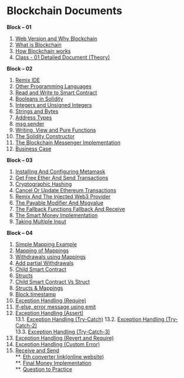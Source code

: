 # Blockchain Documents

**Block – 01**
1. [Web Version and Why Blockchain](https://docs.google.com/presentation/d/1LAYl2pTa-U62jRkCOB-jH6KRG1nzxFiG/edit?usp=sharing&ouid=107595131211613311242&rtpof=true&sd=true)
2. [What is Blockchain](https://docs.google.com/presentation/d/1w23cqpJtRuKTBXgrqEODRbc8UA6qsfaR/edit?usp=sharing&ouid=107595131211613311242&rtpof=true&sd=true)
3. [How Blockchain works](https://docs.google.com/presentation/d/1fpmQVkj5iVv9ScQpFbxJmaQq1B0y3dpP/edit?usp=sharing&ouid=107595131211613311242&rtpof=true&sd=true)
4. [Class - 01 Detailed Document (Theory)](https://docs.google.com/document/d/1ebLuy5KpbnFatg3JM8vFmxH98mJTI5q5pfPFNXso0Gw/edit?usp=sharing)

**Block – 02**
1. [Remix IDE](https://docs.google.com/document/d/1C0hAwvUXlK395gOxAgU_6cmofnAdwCwDTK7cHR5UwwY/edit?usp=sharing)
2. [Other Programming Languages](https://docs.google.com/document/d/1_lCNrIkhMBaob3mV6jqYElZngslk5DmQWs7mFQeF_fU/edit?usp=sharing)
3. [Read and Write to Smart Contract](https://docs.google.com/document/d/1-AXl_NonxJTABeughX4vh9xDrkX8QUi22N42Ce_cRXc/edit?usp=sharing)
4. [Booleans in Solidity](https://docs.google.com/document/d/1T_tC7xl7UipE0iAcWrPiBvyG0iCSsN1SMpGGJ56himU/edit?usp=sharing)
5. [Integers and Unsigned Integers](https://docs.google.com/document/d/1cXQXxABRyxb_VdzfIQlTNAk5FKRSuFs9_OWgAzP3KNI/edit?usp=sharing)
6. [Strings and Bytes](https://docs.google.com/document/d/1VhbS2p2kk40gJ0C9wIzf0Db9fdZ4T6CS4_RzbiAXVbM/edit?usp=sharing)
7. [Address Types](https://docs.google.com/document/d/16sRD1GBIXNvbqv2ZMjArKIm965Kc7oUkjAKJBmvZ5SE/edit?usp=sharing)
8. [msg.sender](https://docs.google.com/document/d/1jk3rCp1yfabBzTgSDCLRQAEdhJLktObFn1FCpeu0hc4/edit?usp=sharing)
9. [Writing, View and Pure Functions](https://docs.google.com/document/d/1AZmYdUuHO_sBlhPl6FUqe3xOfA3zTr5Xdm0OUWGIxTw/edit?usp=sharing)
10. [The Solidity Constructor](https://docs.google.com/document/d/1vUsAJlCx83jOlA3OV5jf1sjIuOhsEGYQCcjFzIf3SS8/edit?usp=sharing)
11. [The Blockchain Messenger Implementation](https://docs.google.com/document/d/1TRAtf4Z8qP-PuUqrXFz9Wc1XqMWCoV37boBqYDJvCcU/edit?usp=sharing)
12. [Business Case](https://docs.google.com/document/d/1DbTMf6NQ6Y2NRVVs-YnQvoR5taeDS0Ga80iQs14W5H4/edit?usp=sharing)

**Block – 03**
1. [Installing And Configuring Metamask](https://docs.google.com/document/d/16XQgnbP3qZe4NmhL3zVZghICymbfvgyziCJBDeVPYDo/edit?usp=sharing)
2. [Get Free Ether And Send Transactions](https://docs.google.com/document/d/1MY1qKVsEHGER5mih791zOjbGU-b2SL0Kb-5_2XmFbHY/edit?usp=sharing)
3. [Cryptographic Hashing](https://docs.google.com/document/d/1nM5mAeGYT2huJYEX5RMxIGoUcGldXAywELC61EKMOog/edit?usp=sharing)
4. [Cancel Or Update Ethereum Transactions](https://docs.google.com/document/d/1opGy-U0J0IpgRNTfyg76ms7haV_5FxjVakf2ceJfV-M/edit?usp=sharing)
5. [Remix And The Injected Web3 Provider](https://docs.google.com/document/d/1Atrt5vQZcBrI3PcqhWqkg3BudlPcyEgJ9kLdj14dCTc/edit?usp=sharing)
6. [The Payable Modifier And Msgvalue](https://docs.google.com/document/d/1JuahCoD-mbmbX9mSEkbe9fg_MCoWkTdYAQx3n08QvIY/edit?usp=sharing)
7. [The Fallback Functions Fallback And Receive](https://docs.google.com/document/d/1kSfPZbPcFJneWVgbofOKdkYla3iINpMhOcU1DreLDa8/edit?usp=sharing)
8. [The Smart Money Implementation](https://docs.google.com/document/d/1eiHarnfakZVPsPgK9D0kkCQwiab8VZ7VwO9WhmMLYLA/edit?usp=sharing)
9. [Taking Multiple Input](https://docs.google.com/document/d/1wPb9junxUcHyPpmwKCDfQ8Zax975wqRKitpF2lL4K6o/edit?usp=sharing)

**Block – 04**
1. [Simple Mapping Example](https://docs.google.com/document/d/1YNpHqQW_EJoJLT9I7k8i2np_EAEwDJ3i_XZ-4McwXVQ/edit?usp=sharing)
2. [Mapping of Mappings](https://docs.google.com/document/d/1X0nii36FuW_AKyiZ2sPMYvrKqQDY3fXJBsek0xDtyU0/edit?usp=sharing)
3. [Withdrawals using Mappings](https://docs.google.com/document/d/1Up6Tm8irhJm_N2tR0PZvhcqqSxlzNa68tkRwB-plQ5g/edit?usp=sharing)
4. [Add partial Withdrawals](https://docs.google.com/document/d/1dV1JkSqpRNv0-i8kv_XoFO7xpsLABEd7aXrVaqmPMwM/edit?usp=sharing)
5. [Child Smart Contract](https://docs.google.com/document/d/19lMy5UilcZ3Rxm11Xm_taVqdaFHG1iDTC7zgRQurI_o/edit?usp=sharing)
6. [Structs](https://docs.google.com/document/d/1aBzJU1EN5SLJtp7EVkxz8RfP-yTtFfm0iFKIopNq3gM/edit?usp=sharing)
7. [Child Smart Contract Vs Struct](https://docs.google.com/document/d/1xrsNb2ri9UwUHjybfbKIw91QA_yGNGIawyVrKP8Iq5Q/edit?usp=sharing)
8. [Structs & Mappings](https://docs.google.com/document/d/1mLwEF3YWtrqWN55ouR2FuyFPPXdzIeKoYo0iMaM3Qxc/edit?usp=sharing)
9. [Block.timestamp](https://docs.google.com/document/d/1IxV-RIaKRT9KjWyhn5_8-Z_id73HpJqe82Jw_2_1sxc/edit?usp=sharing)
10. [Exception Handling (Require)](https://docs.google.com/document/d/1oYz2EAJ5QONH9W1zvYQH8Y3sOv7Ub2MpOn8zSPVYl4I/edit?usp=sharing)
11. [If-else, error message using emit](https://docs.google.com/document/d/1iyrTa6owEq7ZyWSWpx8SKAcoyf8vvvtw2UtIPuKby3U/edit?usp=sharing)
12. [Exception Handling (Assert)](https://docs.google.com/document/d/1EONKtsr5mgt6jmgHr6YjNnGTmY4Wxz7b9BVmdLlG8Wk/edit?usp=sharing)<br>
13.1. [Exception Handling (Try-Catch)](https://docs.google.com/document/d/1WJUHqEnxZQqqfNSEtrkZghxJrh4h2htVtcxbHaLCp7o/edit?usp=sharing)
13.2. [Exception Handling (Try-Catch-2)](https://docs.google.com/document/d/14H9ZUnGeYUEfssBN_Jt155mmk8Q1DJDDw-hImgT9h7I/edit?usp=sharing)<br>
13.3. [Exception Handling (Try-Catch-3)](https://docs.google.com/document/d/1am5ZDNoXUdyBTMx5XmWVOtybX89cGXoN8xwDnEf47bw/edit?usp=sharing)<br>
14. [Exception Handling (Revert and Require)](https://docs.google.com/document/d/1APpE0qCoTb_c8MPcSkDt4GJ29uiWQxVYvDZZvJsKt0A/edit?usp=sharing)
15. [Exception Handling (Custom Error)](https://docs.google.com/document/d/1Rl1sxtNVcE9cxFJ9HVto-ZbopdsJhMBt3F1ZwuZzlT0/edit?usp=sharing)
16. [Receive and Send](https://docs.google.com/document/d/1zSKVgE9UBednkzRJnXqkJ-7R_vafZoNWfX8NUm8ffa0/edit?usp=sharing)<br>
**. [Eth converter link(online website)](https://docs.google.com/document/d/1ZWfFORCyW3tkckKlAzPddhL8BA4gZftg8dvfG3BEObM/edit?usp=sharing)<br>
**. [Final Money Implementation](https://docs.google.com/document/d/1WlnviwGnP2Su_o9XMIodZVwjM0AP04oP_AA0dzuvgfE/edit?usp=sharing)<br>
**. [Question to Practice](https://docs.google.com/document/d/1hUdHean5XuWM6RK3dHWmF4of_HjfUDRV_bPqSlUH3sU/edit?usp=sharing)
